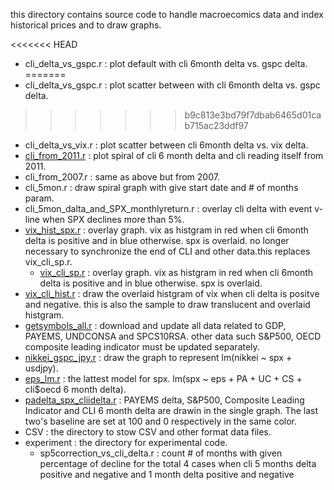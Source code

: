 
this directory contains source code to handle macroecomics data and index historical prices and to draw graphs.

<<<<<<< HEAD
* cli_delta_vs_gspc.r : plot default with cli 6month delta vs. gspc delta.
=======
* cli_delta_vs_gspc.r : plot scatter between with cli 6month delta vs. gspc delta.
>>>>>>> b9c813e3bd79f7dbab6465d01cab715ac23ddf97
* cli_delta_vs_vix.r : plot scatter between cli 6month delta vs. vix delta.
* [cli_from_2011.r](https://00819.blogspot.com/2019/03/vix-cli-6-month-delta-and-s.html) : plot spiral of cli 6 month delta and cli reading itself from 2011.
* cli_from_2007.r : same as above but from 2007.
* cli_5mon.r : draw spiral graph with give start date and # of months param.
* cli_5mon_dalta_and_SPX_monthlyreturn.r : overlay cli delta with event v-line when SPX declines more than 5%.
* [vix_hist_spx.r](https://00819.blogspot.com/2019/03/vix-cli-6-month-delta-and-s.html) : overlay graph. vix as histgram in red when cli 6month delta is positive and in blue otherwise. spx is overlaid. no longer necessary to synchronize the end of CLI and other data.this replaces vix_cli_sp.r.
  * [vix_cli_sp.r](https://00819.blogspot.com/2019/03/vix-cli-6-month-delta-and-s.html) : overlay graph. vix as histgram in red when cli 6month delta is positive and in blue otherwise. spx is overlaid.
* [vix_cli_hist.r](https://00819.blogspot.com/2019/03/vix-vs-cli-6-month-delta.html) : draw the overlaid  histgram of vix when cli delta is positve and negative. this is also the sample to draw translucent and overlaid histgram.
* [getsymbols_all.r](http://00819.blogspot.com/2018/09/prepare-data-getsymbols-autoarima.html) : download and update all data related to GDP, PAYEMS, UNDCONSA and SPCS10RSA. other data such S&P500, OECD composite leading indicator must be updated separately.
* [nikkei_gspc_jpy.r](https://00819.blogspot.com/2018/02/calculate-nikkei225-vol3.html) : draw the graph to represent lm(nikkei ~ spx + usdjpy).
* [eps_lm.r](http://00819.blogspot.com/2019/03/new-model-cli-6-month-delta-eps-pa-uc.html) : the lattest model for spx. lm(spx ~ eps + PA + UC + CS + cli$oecd 6 month delta).
* [padelta_spx_cliidelta.r](http://00819.blogspot.com/2019/02/plot-abline-eps-gspc.html) : PAYEMS delta, S&P500, Composite Leading Indicator and CLI 6 month delta are drawin in the single graph. The last two's baseline are set at 100 and 0 respectively in the same color.
* CSV : the directory to stow CSV and other format data files.
* experiment : the directory for experimental code.
  * sp5correction_vs_cli_delta.r : count # of months with given percentage of decline for the total 4 cases when cli 5 months delta positive and negative and 1 month delta positive and negative
